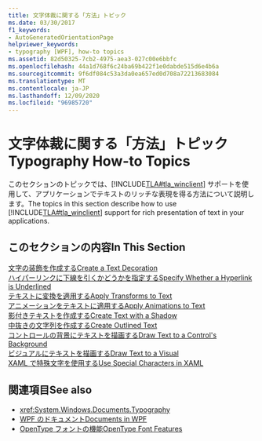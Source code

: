 ```yaml
---
title: 文字体裁に関する「方法」トピック
ms.date: 03/30/2017
f1_keywords:
- AutoGeneratedOrientationPage
helpviewer_keywords:
- typography [WPF], how-to topics
ms.assetid: 82d50325-7cb2-4975-aea3-027c00e6bbfc
ms.openlocfilehash: 44a1d768f6c24ba69b422f1e0dabde515d6e4b6a
ms.sourcegitcommit: 9f6df084c53a3da0ea657ed0d708a72213683084
ms.translationtype: MT
ms.contentlocale: ja-JP
ms.lasthandoff: 12/09/2020
ms.locfileid: "96985720"
---
```

# <a name="typography-how-to-topics"></a><span data-ttu-id="375d2-102">文字体裁に関する「方法」トピック</span><span class="sxs-lookup"><span data-stu-id="375d2-102">Typography How-to Topics</span></span>
<span data-ttu-id="375d2-103">このセクションのトピックでは、[!INCLUDE[TLA#tla_winclient](../../../includes/tlasharptla-winclient-md.md)] サポートを使用して、アプリケーションでテキストのリッチな表現を得る方法について説明します。</span><span class="sxs-lookup"><span data-stu-id="375d2-103">The topics in this section describe how to use [!INCLUDE[TLA#tla_winclient](../../../includes/tlasharptla-winclient-md.md)] support for rich presentation of text in your applications.</span></span>  
  
## <a name="in-this-section"></a><span data-ttu-id="375d2-104">このセクションの内容</span><span class="sxs-lookup"><span data-stu-id="375d2-104">In This Section</span></span>  
 [<span data-ttu-id="375d2-105">文字の装飾を作成する</span><span class="sxs-lookup"><span data-stu-id="375d2-105">Create a Text Decoration</span></span>](how-to-create-a-text-decoration.md)  
 [<span data-ttu-id="375d2-106">ハイパーリンクに下線を引くかどうかを指定する</span><span class="sxs-lookup"><span data-stu-id="375d2-106">Specify Whether a Hyperlink is Underlined</span></span>](how-to-specify-whether-a-hyperlink-is-underlined.md)  
 [<span data-ttu-id="375d2-107">テキストに変換を適用する</span><span class="sxs-lookup"><span data-stu-id="375d2-107">Apply Transforms to Text</span></span>](how-to-apply-transforms-to-text.md)  
 [<span data-ttu-id="375d2-108">アニメーションをテキストに適用する</span><span class="sxs-lookup"><span data-stu-id="375d2-108">Apply Animations to Text</span></span>](how-to-apply-animations-to-text.md)  
 [<span data-ttu-id="375d2-109">影付きテキストを作成する</span><span class="sxs-lookup"><span data-stu-id="375d2-109">Create Text with a Shadow</span></span>](how-to-create-text-with-a-shadow.md)  
 [<span data-ttu-id="375d2-110">中抜きの文字列を作成する</span><span class="sxs-lookup"><span data-stu-id="375d2-110">Create Outlined Text</span></span>](how-to-create-outlined-text.md)  
 [<span data-ttu-id="375d2-111">コントロールの背景にテキストを描画する</span><span class="sxs-lookup"><span data-stu-id="375d2-111">Draw Text to a Control's Background</span></span>](how-to-draw-text-to-a-control-background.md)  
 [<span data-ttu-id="375d2-112">ビジュアルにテキストを描画する</span><span class="sxs-lookup"><span data-stu-id="375d2-112">Draw Text to a Visual</span></span>](how-to-draw-text-to-a-visual.md)  
 [<span data-ttu-id="375d2-113">XAML で特殊文字を使用する</span><span class="sxs-lookup"><span data-stu-id="375d2-113">Use Special Characters in XAML</span></span>](how-to-use-special-characters-in-xaml.md)  
  
## <a name="see-also"></a><span data-ttu-id="375d2-114">関連項目</span><span class="sxs-lookup"><span data-stu-id="375d2-114">See also</span></span>

- <xref:System.Windows.Documents.Typography>
- [<span data-ttu-id="375d2-115">WPF のドキュメント</span><span class="sxs-lookup"><span data-stu-id="375d2-115">Documents in WPF</span></span>](documents-in-wpf.md)
- [<span data-ttu-id="375d2-116">OpenType フォントの機能</span><span class="sxs-lookup"><span data-stu-id="375d2-116">OpenType Font Features</span></span>](opentype-font-features.md)
